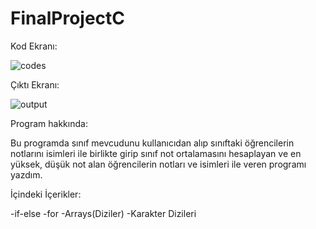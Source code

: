 # FinalProjectC

Kod Ekranı:

![codes](https://github.com/user-attachments/assets/0d7fb6a8-13af-4c83-a571-e559731215c2)

Çıktı Ekranı:

![output](https://github.com/user-attachments/assets/17587f9d-898b-44ea-aa78-e7ba5873d9f8)

Program hakkında:

Bu programda sınıf mevcudunu kullanıcıdan alıp sınıftaki öğrencilerin notlarını isimleri ile birlikte girip sınıf not ortalamasını hesaplayan ve en yüksek, düşük not alan öğrencilerin notları ve isimleri ile veren programı yazdım.

İçindeki İçerikler:

-if-else
-for
-Arrays(Diziler)
-Karakter Dizileri


